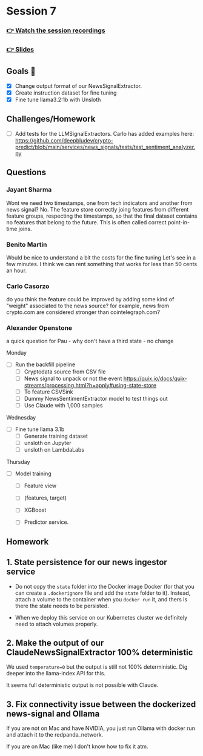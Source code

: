 # Session 7
### [👉 Watch the session recordings](https://www.realworldml.net/products/building-a-better-real-time-ml-system-together-cohort-3/categories/2156714176)

### [👉 Slides](https://www.realworldml.net/products/building-a-better-real-time-ml-system-together-cohort-3/categories/2156714176/posts/2183607860)


## Goals 🎯

- [x] Change output format of our NewsSignalExtractor.
- [x] Create instruction dataset for fine tuning
- [x] Fine tune llama3.2:1b with Unsloth

## Challenges/Homework

- [ ] Add tests for the LLMSignalExtractors. Carlo has added examples here:
https://github.com/deepbludev/crypto-predict/blob/main/services/news_signals/tests/test_sentiment_analyzer.py


## Questions

### Jayant Sharma
Wont we need two timestamps, one from tech indicators and another from news signal?
No. The feature store correctly joing features from different feature groups, respecting the timestamps, so that the 
final dataset contains no features that belong to the future. This is often called correct point-in-time joins.

### Benito Martin
Would be nice to understand a bit the costs for the fine tuning
Let's see in a few minutes.
I think we can rent something that works for less than 50 cents an hour.

### Carlo Casorzo
do you think the feature could be improved by adding some kind of "weight" associated to the news source?
for example, news from crypto.com are considered stronger than cointelegraph.com?

### Alexander Openstone
a quick question for Pau - why don't have a third state - no change


Monday
- [ ] Run the backfill pipeline
    - [ ] Cryptodata source from CSV file
    - [ ] News signal to unpack or not the event
    https://quix.io/docs/quix-streams/processing.html?h=apply#using-state-store
    - [ ] To feature CSVSink
    - [ ] Dummy NewsSentimentExtractor model to test things out
    - [ ] Use Claude with 1,000 samples

Wednesday
- [ ] Fine tune llama 3.1b
    - [ ] Generate training dataset
    - [ ] unsloth on Jupyter
    - [ ] unsloth on LambdaLabs

Thursday
- [ ] Model training
    - [ ] Feature view
    - [ ] (features, target)
    - [ ] XGBoost
    - [ ] Predictor service.




## Homework

## 1. State persistence for our news ingestor service
- Do not copy the `state` folder into the Docker image Docker (for that you can create a
`.dockerignore` file and add the `state` folder to it). Instead, attach a volume to the container
when you `docker run` it, and thers is there the state needs to be persisted.

- When we deploy this service on our Kubernetes cluster we definitely need to attach volumes
properly.

## 2. Make the output of our ClaudeNewsSignalExtractor 100% deterministic

We used `temperature=0` but the output is still not 100% deterministic.
Dig deeper into the llama-index API for this.

It seems full deterministic output is not possible with Claude.

## 3. Fix connectivity issue between the dockerized news-signal and Ollama
If you are not on Mac and have NVIDIA, you just run Ollama with docker run
and attach it to the redpanda_network.

If you are on Mac (like me) I don't know how to fix it atm.
